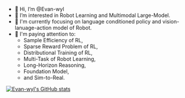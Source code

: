 - 👋 Hi, I’m @Evan-wyl
- 👀 I’m interested in Robot Learning and Multimodal Large-Model.
- 🌱 I'm currently focusing on language conditioned policy and vision-lanuage-action model of Robot.
- 🍁 I'm paying attention to:
  - Sample Efficiency of RL,
  - Sparse Reward Problem of RL,
  - Distributional Training of RL,
  - Multi-Task of Robot Learning,
  - Long-Horizon Reasoning,
  - Foundation Model,
  - and Sim-to-Real.
 
[![Evan-wyl's GitHub stats](https://github-readme-stats.vercel.app/api?username=Evan-wyl)](https://github.com/Evan-wyl/github-readme-stats)
 
<!---
Evan-wyl/Evan-wyl is a ✨ special ✨ repository because its `README.md` (this file) appears on your GitHub profile.
You can click the Preview link to take a look at your changes.
--->
